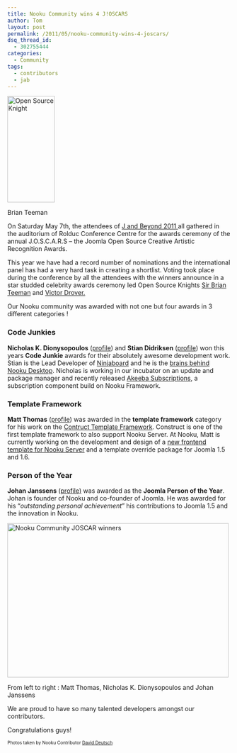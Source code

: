 ```yaml
---
title: Nooku Community wins 4 J!OSCARS
author: Tom
layout: post
permalink: /2011/05/nooku-community-wins-4-joscars/
dsq_thread_id:
  - 302755444
categories:
  - Community
tags:
  - contributors
  - jab
---
```

<div class="wp-caption alignright" style="width: 117px">
  <a title="Open Source Knight by Nooku, on Flickr" href="http://www.flickr.com/photos/nooku/5715372117/"><img class="   " src="http://farm3.static.flickr.com/2211/5715372117_2eddb75d31_m.jpg" alt="Open Source Knight" width="107" height="240" /></a><p class="wp-caption-text">
    Brian Teeman
  </p>
</div>

<div>
  <p>
    On Saturday May 7th, the attendees of <a href="http://www.jandbeyond.org/">J and Beyond 2011 </a>all gathered in the auditorium of Rolduc Conference Centre for the awards ceremony of the annual J.O.S.C.A.R.S &#8211; the Joomla Open Source Creative Artistic Recognition Awards.
  </p>
  
  <p>
    This year we have had a record number of nominations and the international panel has had a very hard task in creating a shortlist. Voting took place during the conference by all the attendees with the winners announce in a star studded celebrity awards ceremony led Open Source Knights <a href="http://jandbeyond.org/brian-teeman.html">Sir Brian Teeman</a> and <a href="http://jandbeyond.org/victor-drover.html">Victor Drover.</a>
  </p>
  
  <p>
    Our Nooku community was awarded with not one but four awards in 3 different categories !
  </p>
  
  <h3>
    <!--more-->
  </h3>
  
  <h3>
    Code Junkies
  </h3>
  
  <p>
    <strong>Nicholas K. Dionysopoulos</strong> (<a href="http://nooku.assembla.com/profile/nikosdion">profile</a>) and <strong>Stian Didriksen</strong> (<a href="http://nooku.assembla.com/profile/stiandidriksen">profile</a>) won this years <strong>Code Junkie</strong> awards for their absolutely awesome development work. Stian is the Lead Developer of <a href="http://ninjaforge.com/extensions/ninjaboard">Ninjaboard</a> and he is the <a href="http://blog.nooku.org/2011/04/nooku-desktop-web-meets-desktop/">brains behind Nooku Desktop</a>. Nicholas is working in our incubator on an update and package manager and recently released <a href="https://www.akeebabackup.com/software/akeeba-subscriptions.html">Akeeba Subscriptions</a>, a subscription component build on Nooku Framework.
  </p>
  
  <h3>
    Template Framework
  </h3>
  
  <p>
    <strong>Matt Thomas</strong> (<a href="http://nooku.assembla.com/profile/betweenbrain">profile</a>) was awarded in the <strong>template framework</strong> category for his work on the <a href="http://joomlaengineering.com/">Contruct Template Framework</a>. Construct is one of the first template framework to also support Nooku Server. At Nooku, Matt is currently working on the development and design of a <a href="https://nooku.assembla.com/spaces/nooku-server/tickets/93-design-a-new-frontend-template">new frontend template for Nooku Server</a> and a template override package for Joomla 1.5 and 1.6.
  </p>
  
  <h3>
    Person of the Year
  </h3>
  
  <p>
    <strong>Johan Janssens</strong> (<a href="http://nooku.assembla.com/profile/johanjanssens">profile)</a> was awarded as the <strong>Joomla Person of the Year</strong>. Johan is founder of Nooku and co-founder of Joomla. He was awarded for his &#8220;<em>outstanding personal achievement</em>&#8221; his contributions to Joomla 1.5 and the innovation in Nooku.
  </p>
  
  <div class="wp-caption aligncenter" style="width: 510px">
    <a title="Nooku Community JOSCAR winners by Nooku, on Flickr" href="http://www.flickr.com/photos/nooku/5715951754/"><img src="http://farm4.static.flickr.com/3319/5715951754_6395fdba9b.jpg" alt="Nooku Community JOSCAR winners" width="500" height="348" /></a><p class="wp-caption-text">
      From left to right : Matt Thomas, Nicholas K. Dionysopoulos and Johan Janssens
    </p>
  </div>
  
  <p>
    We are proud to have so many talented developers amongst our contributors.
  </p>
  
  <p>
    Congratulations guys!
  </p>
  
  <div style="font-size: 10px;">
    Photos taken by Nooku Contributor <a href="http://www.flickr.com/photos/valanx/">David Deutsch</a>
  </div>
</div>